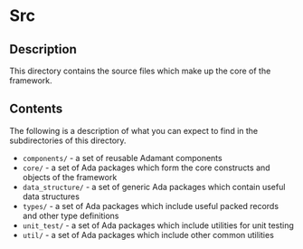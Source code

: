 # Src

## Description

This directory contains the source files which make up the core of the framework.

## Contents

The following is a description of what you can expect to find in the subdirectories of this directory.

* `components/` - a set of reusable Adamant components
* `core/` - a set of Ada packages which form the core constructs and objects of the framework
* `data_structure/` - a set of generic Ada packages which contain useful data structures
* `types/` - a set of Ada packages which include useful packed records and other type definitions
* `unit_test/` - a set of Ada packages which include utilities for unit testing
* `util/` - a set of Ada packages which include other common utilities
